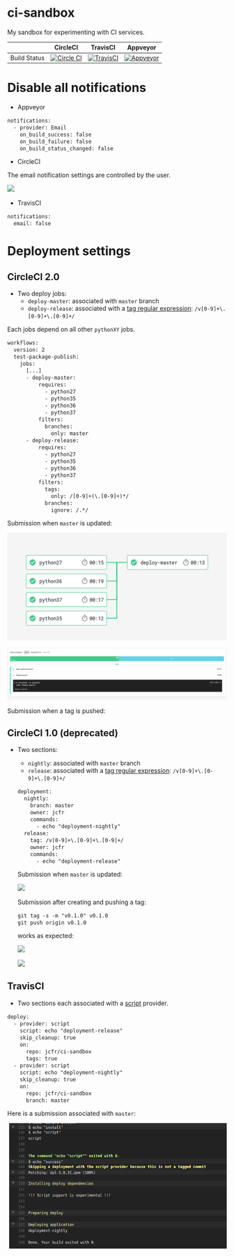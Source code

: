 # ci-sandbox
My sandbox for experimenting with CI services.

|              | CircleCI                                                                                                       | TravisCI                                                                                                      | Appveyor                                                                                                                              |
|--------------|----------------------------------------------------------------------------------------------------------------|---------------------------------------------------------------------------------------------------------------|---------------------------------------------------------------------------------------------------------------------------------------|
| Build Status | [![Circle CI](https://circleci.com/gh/jcfr/ci-sandbox.svg?style=svg)](https://circleci.com/gh/jcfr/ci-sandbox) | [![TravisCI](https://travis-ci.org/jcfr/ci-sandbox.svg?branch=master)](https://travis-ci.org/jcfr/ci-sandbox) | [![Appveyor](https://ci.appveyor.com/api/projects/status/81c2532cyie43bhu?svg=true)](https://ci.appveyor.com/project/jcfr/ci-sandbox) |


# Disable all notifications

* Appveyor

```
notifications:
  - provider: Email
    on_build_success: false
    on_build_failure: false
    on_build_status_changed: false
```

* CircleCI

The email notification settings are controlled by the user.

![](https://raw.githubusercontent.com/jcfr/ci-sandbox/master/images/circleci-perproject-email-notification-settings.png)


* TravisCI

```
notifications:
  email: false
```

# Deployment settings

## CircleCI 2.0

* Two deploy jobs:
  * ``deploy-master``: associated with ``master`` branch
  * ``deploy-release``: associated with a [tag regular expression](https://circleci.com/docs/configuration/#tags): ``/v[0-9]+\.[0-9]+\.[0-9]+/``

Each jobs depend on all other `pythonXY` jobs.

```
workflows:
  version: 2
  test-package-publish:
    jobs:
      [...]
      - deploy-master:
          requires:
            - python27
            - python35
            - python36
            - python37
          filters:
            branches:
              only: master
      - deploy-release:
          requires:
            - python27
            - python35
            - python36
            - python37
          filters:
            tags:
              only: /[0-9]+(\.[0-9]+)*/
            branches:
              ignore: /.*/
```

Submission when ``master`` is updated:

![](images/circleci-2.0-deploy-master.png)

![](images/circleci-2.0-deploy-master-details.png)

Submission when a tag is pushed:


## CircleCI 1.0 (deprecated)

* Two sections:
  * ``nightly``: associated with ``master`` branch
  * ``release``: associated with a [tag regular expression](https://circleci.com/docs/configuration/#tags): ``/v[0-9]+\.[0-9]+\.[0-9]+/``

  ```
  deployment:
    nightly:
      branch: master
      owner: jcfr
      commands:
        - echo "deployment-nightly"
    release:
      tag: /v[0-9]+\.[0-9]+\.[0-9]+/
      owner: jcfr
      commands:
        - echo "deployment-release"
  ```

  Submission when ``master`` is updated:

  ![](https://raw.githubusercontent.com/jcfr/ci-sandbox/master/images/circleci-deployment-release-nightly-master-updated.png)

  Submission after creating and pushing a tag:

  ```
  git tag -s -m "v0.1.0" v0.1.0
  git push origin v0.1.0
  ```

  works as expected:

  ![](https://raw.githubusercontent.com/jcfr/ci-sandbox/master/images/circleci-deployment-release-nightly-signed-tag-pushed_1.png)

  ![](https://raw.githubusercontent.com/jcfr/ci-sandbox/master/images/circleci-deployment-release-nightly-signed-tag-pushed_2.png)

## TravisCI

* Two sections each associated with a [script](https://docs.travis-ci.com/user/deployment/script/) provider.

```
deploy:
  - provider: script
    script: echo "deployment-release"
    skip_cleanup: true
    on:
      repo: jcfr/ci-sandbox
      tags: true
  - provider: script
    script: echo "deployment-nightly"
    skip_cleanup: true
    on:
      repo: jcfr/ci-sandbox
      branch: master
```

Here is a submission associated with ``master``:

![](https://raw.githubusercontent.com/jcfr/ci-sandbox/master/images/travis-deploy-nightly.png)
